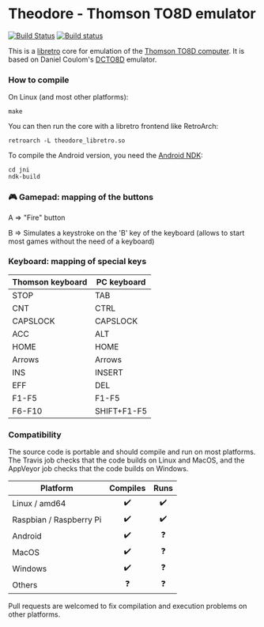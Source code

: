 Theodore - Thomson TO8D emulator
================================

[![Build Status](https://travis-ci.org/Zlika/theodore.svg?branch=master)](https://travis-ci.org/Zlika/theodore)
[![Build status](https://ci.appveyor.com/api/projects/status/7lo7cohkpmn50ogk?svg=true)](https://ci.appveyor.com/project/Zlika/theodore)

This is a [libretro](https://github.com/libretro) core for emulation of the [Thomson TO8D computer](https://en.wikipedia.org/wiki/Thomson_TO8). It is based on Daniel Coulom's [DCTO8D](http://dcto8.free.fr/) emulator.

### How to compile

On Linux (and most other platforms):
```
make
```
You can then run the core with a libretro frontend like RetroArch:
```
retroarch -L theodore_libretro.so
```

To compile the Android version, you need the [Android NDK](https://developer.android.com/ndk/downloads/):
```
cd jni
ndk-build
```

### :video_game: Gamepad: mapping of the buttons

A => "Fire" button

B => Simulates a keystroke on the 'B' key of the keyboard (allows to start most games without the need of a keyboard)

### Keyboard: mapping of special keys

| Thomson keyboard | PC keyboard |
| ------------- | ------------- |
| STOP  | TAB  |
| CNT  | CTRL  |
| CAPSLOCK  | CAPSLOCK  |
| ACC  | ALT  |
| HOME  | HOME  |
| Arrows  | Arrows  |
| INS  | INSERT  |
| EFF  | DEL  |
| F1-F5  | F1-F5  |
| F6-F10  | SHIFT+F1-F5  |

### Compatibility

The source code is portable and should compile and run on most platforms.
The Travis job checks that the code builds on Linux and MacOS, and the AppVeyor job checks that the code builds on Windows.

| Platform | Compiles | Runs |
| --- | :---: | :---: |
| Linux / amd64 | :heavy_check_mark: | :heavy_check_mark: |
| Raspbian / Raspberry Pi | :heavy_check_mark: | :heavy_check_mark: |
| Android | :heavy_check_mark: | :question: |
| MacOS | :heavy_check_mark: | :question: |
| Windows | :heavy_check_mark: | :question: |
| Others | :question: | :question: |

Pull requests are welcomed to fix compilation and execution problems on other platforms.
